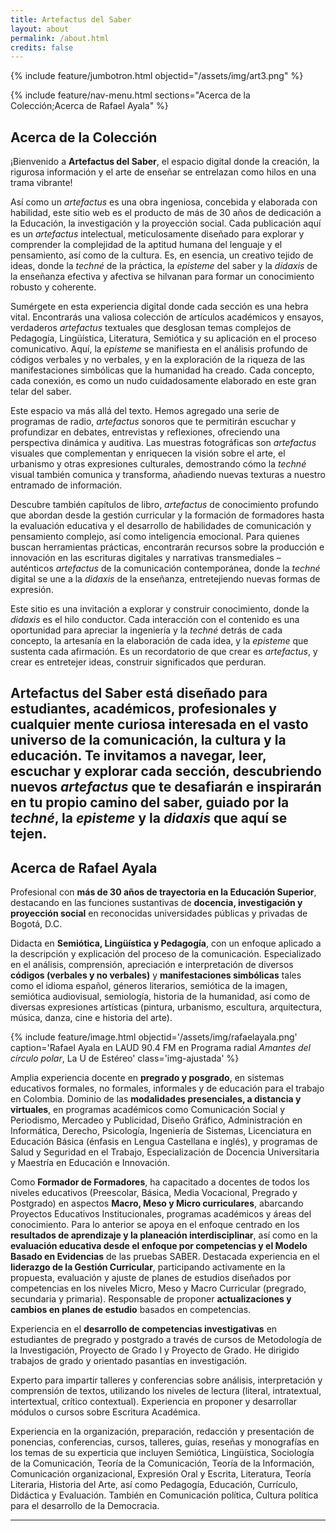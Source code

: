 ```yaml
---
title: Artefactus del Saber
layout: about
permalink: /about.html
credits: false
---
```


{% include feature/jumbotron.html objectid="/assets/img/art3.png" %}

{% include feature/nav-menu.html sections="Acerca de la Colección;Acerca de Rafael Ayala" %}

## Acerca de la Colección


¡Bienvenido a **Artefactus del Saber**, el espacio digital donde la creación, la rigurosa información y el arte de enseñar se entrelazan como hilos en una trama vibrante!

Así como un *artefactus* es una obra ingeniosa, concebida y elaborada con habilidad, este sitio web es el producto de más de 30 años de dedicación a la Educación, la investigación y la proyección social. Cada publicación aquí es un *artefactus* intelectual, meticulosamente diseñado para explorar y comprender la complejidad de la aptitud humana del lenguaje y el pensamiento, así como de la cultura. Es, en esencia, un creativo tejido de ideas, donde la *techné* de la práctica, la *episteme* del saber y la *didaxis* de la enseñanza efectiva y afectiva se hilvanan para formar un conocimiento robusto y coherente.

Sumérgete en esta experiencia digital donde cada sección es una hebra vital. Encontrarás una valiosa colección de artículos académicos y ensayos, verdaderos *artefactus* textuales que desglosan temas complejos de Pedagogía, Lingüística, Literatura, Semiótica y su aplicación en el proceso comunicativo. Aquí, la *episteme* se manifiesta en el análisis profundo de códigos verbales y no verbales, y en la exploración de la riqueza de las manifestaciones simbólicas que la humanidad ha creado. Cada concepto, cada conexión, es como un nudo cuidadosamente elaborado en este gran telar del saber.

Este espacio va más allá del texto. Hemos agregado una serie de programas de radio, *artefactus* sonoros que te permitirán escuchar y profundizar en debates, entrevistas y reflexiones, ofreciendo una perspectiva dinámica y auditiva. Las muestras fotográficas son *artefactus* visuales que complementan y enriquecen la visión sobre el arte, el urbanismo y otras expresiones culturales, demostrando cómo la *techné* visual también comunica y transforma, añadiendo nuevas texturas a nuestro entramado de información.

Descubre también capítulos de libro, *artefactus* de conocimiento profundo que abordan desde la gestión curricular y la formación de formadores hasta la evaluación educativa y el desarrollo de habilidades de comunicación y pensamiento complejo, así como inteligencia emocional. Para quienes buscan herramientas prácticas, encontrarán recursos sobre la producción e innovación en las escrituras digitales y narrativas transmediales – auténticos *artefactus* de la comunicación contemporánea, donde la *techné* digital se une a la *didaxis* de la enseñanza, entretejiendo nuevas formas de expresión.

Este sitio es una invitación a explorar y construir conocimiento, donde la *didaxis* es el hilo conductor. Cada interacción con el contenido es una oportunidad para apreciar la ingeniería y la *techné* detrás de cada concepto, la artesanía en la elaboración de cada idea, y la *episteme* que sustenta cada afirmación. Es un recordatorio de que crear es *artefactus*, y crear es entretejer ideas, construir significados que perduran.

**Artefactus del Saber** está diseñado para estudiantes, académicos, profesionales y cualquier mente curiosa interesada en el vasto universo de la comunicación, la cultura y la educación. Te invitamos a navegar, leer, escuchar y explorar cada sección, descubriendo nuevos *artefactus* que te desafiarán e inspirarán en tu propio camino del saber, guiado por la *techné*, la *episteme* y la *didaxis* que aquí se tejen.
---

## Acerca de Rafael Ayala


Profesional con **más de 30 años de trayectoria en la Educación Superior**, destacando en las funciones sustantivas de **docencia, investigación y proyección social** en reconocidas universidades públicas y privadas de Bogotá, D.C.

Didacta en **Semiótica, Lingüística y Pedagogía**, con un enfoque aplicado a la descripción y explicación del proceso de la comunicación. Especializado en el análisis, comprensión, apreciación e interpretación de diversos **códigos (verbales y no verbales)** y **manifestaciones simbólicas** tales como el idioma español, géneros literarios, semiótica de la imagen, semiótica audiovisual, semiología, historia de la humanidad, así como de diversas expresiones artísticas (pintura, urbanismo, escultura, arquitectura, música, danza, cine e historia del arte).

{% include feature/image.html objectid='/assets/img/rafaelayala.png' caption='Rafael Ayala en LAUD 90.4 FM en Programa radial *Amantes del círculo polar*, La U de Estéreo' class='img-ajustada' %}

Amplia experiencia docente en **pregrado y posgrado**, en sistemas educativos formales, no formales, informales y de educación para el trabajo en Colombia. Dominio de las **modalidades presenciales, a distancia y virtuales**, en programas académicos como Comunicación Social y Periodismo, Mercadeo y Publicidad, Diseño Gráfico, Administración en Informática, Derecho, Psicología, Ingeniería de Sistemas, Licenciatura en Educación Básica (énfasis en Lengua Castellana e inglés), y programas de Salud y Seguridad en el Trabajo, Especialización de Docencia Universitaria y Maestría en Educación e Innovación.

Como **Formador de Formadores**, ha capacitado a docentes de todos los niveles educativos (Preescolar, Básica, Media Vocacional, Pregrado y Postgrado) en aspectos **Macro, Meso y Micro curriculares**, abarcando Proyectos Educativos Institucionales, programas académicos y áreas del conocimiento. Para lo anterior se apoya en el enfoque centrado en los **resultados de aprendizaje y la planeación interdisciplinar**, así como en la **evaluación educativa desde el enfoque por competencias y el Modelo Basado en Evidencias** de las pruebas SABER.
Destacada experiencia en el **liderazgo de la Gestión Curricular**, participando activamente en la propuesta, evaluación y ajuste de planes de estudios diseñados por competencias en los niveles Micro, Meso y Macro Curricular (pregrado, secundaria y primaria). Responsable de proponer **actualizaciones y cambios en planes de estudio** basados en competencias.

Experiencia en el **desarrollo de competencias investigativas** en estudiantes de pregrado y postgrado a través de cursos de Metodología de la Investigación, Proyecto de Grado I y Proyecto de Grado. He dirigido trabajos de grado y orientado pasantías en investigación.

Experto para impartir talleres y conferencias sobre análisis, interpretación y comprensión de textos, utilizando los niveles de lectura (literal, intratextual, intertextual, crítico contextual). Experiencia en proponer y desarrollar módulos o cursos sobre Escritura Académica.

Experiencia en la organización, preparación, redacción y presentación de ponencias, conferencias, cursos, talleres, guías, reseñas y monografías en los temas de su experticia que incluyen Semiótica, Lingüística, Sociología de la Comunicación, Teoría de la Comunicación, Teoría de la Información, Comunicación organizacional, Expresión Oral y Escrita, Literatura, Teoría Literaria, Historia del Arte, así como Pedagogía, Educación, Currículo, Didáctica y Evaluación. También en Comunicación política, Cultura política para el desarrollo de la Democracia.




---
